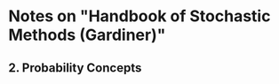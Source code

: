 # Notes on "Handbook of Stochastic Methods (Gardiner)"

## 2. Probability Concepts


<!--stackedit_data:
eyJoaXN0b3J5IjpbLTE0Nzc2MDg1Nl19
-->
